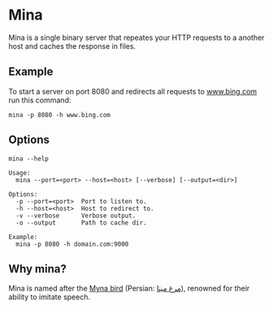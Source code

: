# Mina

Mina is a single binary server that repeates your HTTP requests to a another host and caches the response in files.

## Example

To start a server on port 8080 and redirects all requests to www.bing.com run this command:

    mina -p 8080 -h www.bing.com

## Options

    mina --help

    Usage:
      mina --port=<port> --host=<host> [--verbose] [--output=<dir>]
    
    Options:
      -p --port=<port>  Port to listen to.
      -h --host=<host>  Host to redirect to.
      -v --verbose      Verbose output.
      -o --output       Path to cache dir.
    
    Example:
      mina -p 8080 -h domain.com:9000


## Why mina?

Mina is named after the
[Myna bird](https://en.wikipedia.org/wiki/Common_hill_myna)
(Persian: [مرغ مینا](https://fa.wikipedia.org/wiki/%D9%85%DB%8C%D9%86%D8%A7%DB%8C_%D9%85%D8%B9%D9%85%D9%88%D9%84%DB%8C)),
renowned for their ability to imitate speech.
